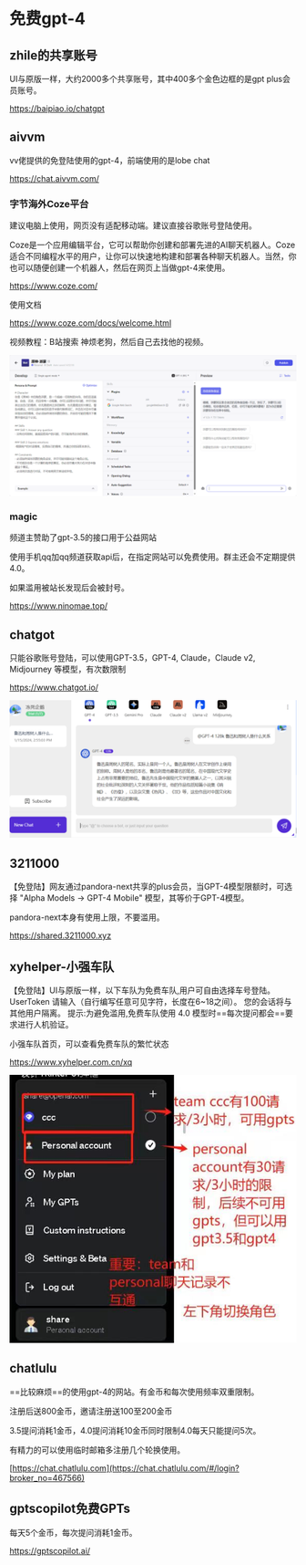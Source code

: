 # 免费gpt-4

## zhile的共享账号

UI与原版一样，大约2000多个共享账号，其中400多个金色边框的是gpt plus会员账号。

https://baipiao.io/chatgpt

## aivvm

vv佬提供的免登陆使用的gpt-4，前端使用的是lobe chat

https://chat.aivvm.com/

### 字节海外Coze平台

建议电脑上使用，网页没有适配移动端。建议直接谷歌账号登陆使用。

Coze是一个应用编辑平台，它可以帮助你创建和部署先进的AI聊天机器人。Coze适合不同编程水平的用户，让你可以快速地构建和部署各种聊天机器人。当然，你也可以随便创建一个机器人，然后在网页上当做gpt-4来使用。

https://www.coze.com/

使用文档

https://www.coze.com/docs/welcome.html

视频教程：B站搜索 神烦老狗，然后自己去找他的视频。

![image-20240115145316102](assets/image-20240115145316102.png)

### magic

频道主赞助了gpt-3.5的接口用于公益网站

使用手机qq加qq频道获取api后，在指定网站可以免费使用。群主还会不定期提供4.0。

如果滥用被站长发现后会被封号。

https://www.ninomae.top/

## chatgot

只能谷歌账号登陆，可以使用GPT-3.5，GPT-4, Claude，Claude v2, Midjourney 等模型，有次数限制

https://www.chatgot.io/

![image-20240115145640023](assets/image-20240115145640023.png)

## 3211000

【免登陆】网友通过pandora-next共享的plus会员，当GPT-4模型限额时，可选择 "Alpha Models -> GPT-4 Mobile" 模型，其等价于GPT-4模型。

pandora-next本身有使用上限，不要滥用。

https://shared.3211000.xyz

## xyhelper-小强车队

【免登陆】UI与原版一样，以下车队为免费车队,用户可自由选择车号登陆。 UserToken 请输入（自行编写任意可见字符，长度在6~18之间）。 您的会话将与其他用户隔离。
提示:为避免滥用,免费车队使用 4.0 模型时==每次提问都会==要求进行人机验证。

小强车队首页，可以查看免费车队的繁忙状态

https://www.xyhelper.com.cn/xq

![webwxgetmsgimg](assets/webwxgetmsgimg.jpg)

## chatlulu

==比较麻烦==的使用gpt-4的网站。有金币和每次使用频率双重限制。

注册后送800金币，邀请注册送100至200金币

3.5提问消耗1金币，4.0提问消耗10金币同时限制4.0每天只能提问5次。

有精力的可以使用临时邮箱多注册几个轮换使用。

[https://chat.chatlulu.com](https://chat.chatlulu.com/#/login?broker_no=467566)

## gptscopilot免费GPTs

每天5个金币，每次提问消耗1金币。

https://gptscopilot.ai/

